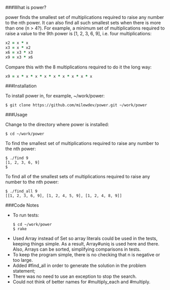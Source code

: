 ###What is power?

power finds the smallest set of multiplications required to raise any number to
the nth power. It can also find all such smallest sets when there is more than
one (n > 4?).  For example, a minimum set of multiplications required to raise a
value to the 9th power is [1, 2, 3, 6, 9], i.e. four multiplications:

```ruby
x2 = x * x
x3 = x * x2
x6 = x3 * x3
x9 = x3 * x6
```

Compare this with the 8 multiplications required to do it the long way:

```ruby
x9 = x * x * x * x * x * x * x * x * x
```


###Installation

To install power in, for example, ~/work/power:

```shell
$ git clone https://github.com/milewdev/power.git ~/work/power
```


###Usage

Change to the directory where power is installed:

```shell
$ cd ~/work/power
```

To find the smallest set of multiplications required to raise any number to the nth power:

```shell
$ ./find 9
[1, 2, 3, 6, 9]
$
```

To find all of the smallest sets of multiplications required to raise any number to the nth power:

```shell
$ ./find_all 9
[[1, 2, 3, 6, 9], [1, 2, 4, 5, 9], [1, 2, 4, 8, 9]]
```


###Code Notes

-  To run tests:
   ```shell
   $ cd ~/work/power
   $ rake
   ```
-  Used Array instead of Set so array literals could be used in the tests, keeping things simple.
   As a result, Array#uniq is used here and there.  Also, Arrays can be sorted, simplifying
   comparisons in tests.
-  To keep the program simple, there is no checking that n is negative or too large.
-  Added #find_all in order to generate the solution in the problem statement;
-  There was no need to use an exception to stop the search.
-  Could not think of better names for #multiply_each and #multiply.
